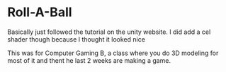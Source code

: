 # Roll-A-Ball
Basically just followed the tutorial on the unity website. I did add a cel shader though because I thought it looked nice

This was for Computer Gaming B, a class where you do 3D modeling for most of it and thent he last 2 weeks are making a game.
